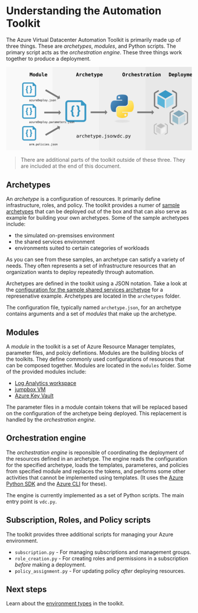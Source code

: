 # Understanding the Automation Toolkit

The Azure Virtual Datacenter Automation Toolkit is primarily made up of three things. These are _archetypes_, _modules_, and Python scripts. The primary script acts as the _orchestration engine_. These three things work together to produce a deployment.

![The flow of the toolkit](../_media/toolkit-flow.svg)

> There are additional parts of the toolkit outside of these three. They are included at the end of this document.

## Archetypes

An _archetype_ is a configuration of resources. It primarily define infrastructure, roles, and policy. The toolkit provides a numer of [sample archetypes](../archetypes) that can be deployed out of the box and that can also serve as example for building your own archetypes.
Some of the sample archetypes include:

- the simulated on-premsises environment
- the shared services environment
- environments suited to certain categories of workloads

As you can see from these samples, an archetype can satisfy a variety of needs. They often represents a set of infrastructure resources that an organization wants to deploy repeatedly through automation.

Archetypes are defined in the toolkit using a JSON notation. Take a look at the [configuration for the sample shared services archetype](../archetypes/shared-services/archetype.test.json) for a represenative example.  Archetypes are located in the `archetypes` folder.

<!-- TODO: document this notation -->

The configuration file, typically named `archetype.json`, for an archetype contains arguments and a set of _modules_ that make up the archetype.

## Modules

A _module_ in the toolkit is a set of Azure Resource Manager templates, parameter files, and polciy defintions. Modules are the building blocks of the toolkits. They define commonly used configurations of resources that can be composed together. Modules are located in the `modules` folder.
Some of the provided modules include:

- [Log Analytics workspace](../modules/la)
- [jumpbox VM](../modules/jb)
- [Azure Key Vault](../modules/kv)

The parameter files in a module contain tokens that will be replaced based on the configuration of the archetype being deployed. This replacement is handled by the _orchestration engine_.

## Orchestration engine

The _orchestration engine_ is reponsible of coordinating the deployment of the resources defined in an archetype.
The engine reads the configuration for the specified archetype, loads the templates, parameteres, and policies from specified module and replaces the tokens, and performs some other activities that cannot be implemented using templates. (It uses the [Azure Python SDK](https://github.com/Azure/azure-sdk-for-python) and the [Azure CLI](https://github.com/Azure/azure-cli) for these).

The engine is currently implemented as a set of Python scripts. The main entry point is `vdc.py`.

## Subscription, Roles, and Policy scripts

The toolkit provides three additional scripts for managing your Azure environment.

- `subscription.py` - For managing subscriptions and management groups.
- `role_creation.py` - For creating roles and permissions in a subscription _before_ making a deployment.
- `policy_assignment.py` - For updating policy _after_ deploying resources.

<!-- TODO: link to usage docs for each script. Maybe that's in Next steps? -->

## Next steps

Learn about the [environment types](environment-types.md) in the toolkit.